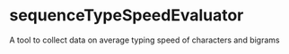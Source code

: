# sequenceTypeSpeedEvaluator
A tool to collect data on average typing speed of characters and bigrams
